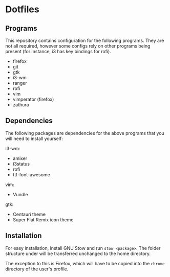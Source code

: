 Dotfiles
========

Programs
--------

This repository contains configuration for the following programs. They are
not all required, however some configs rely on other programs being present
(for instance, i3 has key bindings for rofi).

* firefox
* git
* gtk
* i3-wm
* ranger
* rofi
* vim
* vimperator (firefox)
* zathura

Dependencies
------------

The following packages are dependencies for the above programs that you will
need to install yourself:

i3-wm:

* amixer
* i3status
* rofi
* ttf-font-awesome

vim:

* Vundle

gtk:

* Centauri theme
* Super Flat Remix icon theme

Installation
------------

For easy installation, install GNU Stow and run `stow <package>`. The folder
structure under <package> will be transferred unchanged to the home directory.

The exception to this is Firefox, which will have to be copied into the `chrome`
directory of the user's profile.
